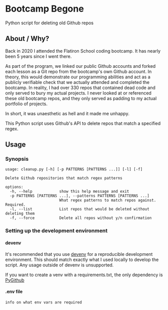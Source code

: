 # Bootcamp Begone

Python script for deleting old Github repos

## About / Why?

Back in 2020 I attended the Flatiron School coding bootcamp. It has nearly been 5 years since I went there.

As part of the program, we linked our public Github accounts and forked each lesson as a Git repo from the bootcamp's own Github account. In theory, this would demonstrate our programming abilities and act as a publicly verifiable check that we actually attended and completed the bootcamp. In reality, I had over 330 repos that contained dead code and only served to bury my actual projects. I never looked at or referenced these old bootcamp repos, and they only served as padding to my actual portfolio of projects.

In short, it was unaesthetic as hell and it made me unhappy.

This Python script uses Github's API to delete repos that match a specified regex.

## Usage

### Synopsis 

```
usage: cleanup.py [-h] [-p PATTERNS [PATTERNS ...]] [-l] [-f]

Delete Github repositories that match regex patterns

options:
  -h, --help            show this help message and exit
  -p PATTERNS [PATTERNS ...], --patterns PATTERNS [PATTERNS ...]
                        What regex patterns to match repos against. Required.
  -l, --list            List repos that would be deleted without deleting them
  -f, --force           Delete all repos without y/n confirmation
```

### Setting up the development environment

#### devenv

It's recommended that you use [devenv](https://devenv.sh) for a reproducible development environment. This should match exactly what I used locally to develop the script. Any usage outside of devenv is unsupported. 

If you want to create a venv with a requirements.txt, the only dependency is [PyGithub](https://github.com/PyGithub/PyGithub) 

#### .env file

`info on what env vars are required`

